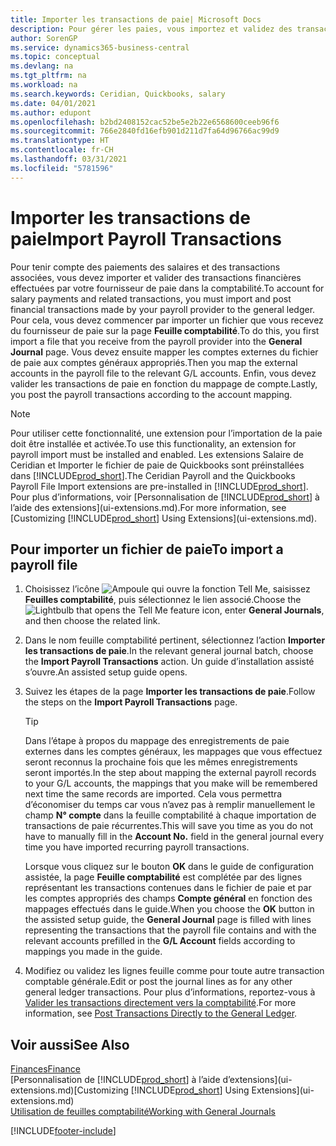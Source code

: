 ```yaml
---
title: Importer les transactions de paie| Microsoft Docs
description: Pour gérer les paies, vous importez et validez des transactions financières de votre fournisseur de paie dans la comptabilité, en utilisant une extension de paie telle que Ceridian ou Quickbooks.
author: SorenGP
ms.service: dynamics365-business-central
ms.topic: conceptual
ms.devlang: na
ms.tgt_pltfrm: na
ms.workload: na
ms.search.keywords: Ceridian, Quickbooks, salary
ms.date: 04/01/2021
ms.author: edupont
ms.openlocfilehash: b2bd2408152cac52be5e2b22e6568600ceeb96f6
ms.sourcegitcommit: 766e2840fd16efb901d211d7fa64d96766ac99d9
ms.translationtype: HT
ms.contentlocale: fr-CH
ms.lasthandoff: 03/31/2021
ms.locfileid: "5781596"
---
```

# <a name="import-payroll-transactions"></a><span data-ttu-id="ab6e5-103">Importer les transactions de paie</span><span class="sxs-lookup"><span data-stu-id="ab6e5-103">Import Payroll Transactions</span></span>
<span data-ttu-id="ab6e5-104">Pour tenir compte des paiements des salaires et des transactions associées, vous devez importer et valider des transactions financières effectuées par votre fournisseur de paie dans la comptabilité.</span><span class="sxs-lookup"><span data-stu-id="ab6e5-104">To account for salary payments and related transactions, you must import and post financial transactions made by your payroll provider to the general ledger.</span></span> <span data-ttu-id="ab6e5-105">Pour cela, vous devez commencer par importer un fichier que vous recevez du fournisseur de paie sur la page **Feuille comptabilité**.</span><span class="sxs-lookup"><span data-stu-id="ab6e5-105">To do this, you first import a file that you receive from the payroll provider into the **General Journal** page.</span></span> <span data-ttu-id="ab6e5-106">Vous devez ensuite mapper les comptes externes du fichier de paie aux comptes généraux appropriés.</span><span class="sxs-lookup"><span data-stu-id="ab6e5-106">Then you map the external accounts in the payroll file to the relevant G/L accounts.</span></span> <span data-ttu-id="ab6e5-107">Enfin, vous devez valider les transactions de paie en fonction du mappage de compte.</span><span class="sxs-lookup"><span data-stu-id="ab6e5-107">Lastly, you post the payroll transactions according to the account mapping.</span></span>

> [!NOTE]  
>   <span data-ttu-id="ab6e5-108">Pour utiliser cette fonctionnalité, une extension pour l’importation de la paie doit être installée et activée.</span><span class="sxs-lookup"><span data-stu-id="ab6e5-108">To use this functionality, an extension for payroll import must be installed and enabled.</span></span> <span data-ttu-id="ab6e5-109">Les extensions Salaire de Ceridian et Importer le fichier de paie de Quickbooks sont préinstallées dans [!INCLUDE[prod_short](includes/prod_short.md)].</span><span class="sxs-lookup"><span data-stu-id="ab6e5-109">The Ceridian Payroll and the Quickbooks Payroll File Import extensions are pre-installed in [!INCLUDE[prod_short](includes/prod_short.md)].</span></span> <span data-ttu-id="ab6e5-110">Pour plus d’informations, voir [Personnalisation de [!INCLUDE[prod_short](includes/prod_short.md)] à l’aide des extensions](ui-extensions.md).</span><span class="sxs-lookup"><span data-stu-id="ab6e5-110">For more information, see [Customizing [!INCLUDE[prod_short](includes/prod_short.md)] Using Extensions](ui-extensions.md).</span></span>

## <a name="to-import-a-payroll-file"></a><span data-ttu-id="ab6e5-111">Pour importer un fichier de paie</span><span class="sxs-lookup"><span data-stu-id="ab6e5-111">To import a payroll file</span></span>
1. <span data-ttu-id="ab6e5-112">Choisissez l’icône ![Ampoule qui ouvre la fonction Tell Me](media/ui-search/search_small.png "Dites-moi ce que vous voulez faire"), saisissez **Feuilles comptabilité**, puis sélectionnez le lien associé.</span><span class="sxs-lookup"><span data-stu-id="ab6e5-112">Choose the ![Lightbulb that opens the Tell Me feature](media/ui-search/search_small.png "Tell me what you want to do") icon, enter **General Journals**, and then choose the related link.</span></span>
2. <span data-ttu-id="ab6e5-113">Dans le nom feuille comptabilité pertinent, sélectionnez l’action **Importer les transactions de paie**.</span><span class="sxs-lookup"><span data-stu-id="ab6e5-113">In the relevant general journal batch, choose the **Import Payroll Transactions** action.</span></span> <span data-ttu-id="ab6e5-114">Un guide d’installation assisté s’ouvre.</span><span class="sxs-lookup"><span data-stu-id="ab6e5-114">An assisted setup guide opens.</span></span>
3. <span data-ttu-id="ab6e5-115">Suivez les étapes de la page **Importer les transactions de paie**.</span><span class="sxs-lookup"><span data-stu-id="ab6e5-115">Follow the steps on the **Import Payroll Transactions** page.</span></span>

    > [!TIP]  
    >   <span data-ttu-id="ab6e5-116">Dans l’étape à propos du mappage des enregistrements de paie externes dans les comptes généraux, les mappages que vous effectuez seront reconnus la prochaine fois que les mêmes enregistrements seront importés.</span><span class="sxs-lookup"><span data-stu-id="ab6e5-116">In the step about mapping the external payroll records to your G/L accounts, the mappings that you make will be remembered next time the same records are imported.</span></span> <span data-ttu-id="ab6e5-117">Cela vous permettra d’économiser du temps car vous n’avez pas à remplir manuellement le champ **N° compte** dans la feuille comptabilité à chaque importation de transactions de paie récurrentes.</span><span class="sxs-lookup"><span data-stu-id="ab6e5-117">This will save you time as you do not have to manually fill in the **Account No.** field in the general journal every time you have imported recurring payroll transactions.</span></span>   

    <span data-ttu-id="ab6e5-118">Lorsque vous cliquez sur le bouton **OK** dans le guide de configuration assistée, la page **Feuille comptabilité** est complétée par des lignes représentant les transactions contenues dans le fichier de paie et par les comptes appropriés des champs **Compte général** en fonction des mappages effectués dans le guide.</span><span class="sxs-lookup"><span data-stu-id="ab6e5-118">When you choose the **OK** button in the assisted setup guide, the **General Journal** page is filled with lines representing the transactions that the payroll file contains and with the relevant accounts prefilled in the **G/L Account** fields according to mappings you made in the guide.</span></span>
4. <span data-ttu-id="ab6e5-119">Modifiez ou validez les lignes feuille comme pour toute autre transaction comptable générale.</span><span class="sxs-lookup"><span data-stu-id="ab6e5-119">Edit or post the journal lines as for any other general ledger transactions.</span></span> <span data-ttu-id="ab6e5-120">Pour plus d’informations, reportez-vous à [Valider les transactions directement vers la comptabilité](finance-how-post-transactions-directly.md).</span><span class="sxs-lookup"><span data-stu-id="ab6e5-120">For more information, see [Post Transactions Directly to the General Ledger](finance-how-post-transactions-directly.md).</span></span>   

## <a name="see-also"></a><span data-ttu-id="ab6e5-121">Voir aussi</span><span class="sxs-lookup"><span data-stu-id="ab6e5-121">See Also</span></span>
[<span data-ttu-id="ab6e5-122">Finances</span><span class="sxs-lookup"><span data-stu-id="ab6e5-122">Finance</span></span>](finance.md)  
<span data-ttu-id="ab6e5-123">[Personnalisation de [!INCLUDE[prod_short](includes/prod_short.md)] à l’aide d’extensions](ui-extensions.md)</span><span class="sxs-lookup"><span data-stu-id="ab6e5-123">[Customizing [!INCLUDE[prod_short](includes/prod_short.md)] Using Extensions](ui-extensions.md)</span></span>  
[<span data-ttu-id="ab6e5-124">Utilisation de feuilles comptabilité</span><span class="sxs-lookup"><span data-stu-id="ab6e5-124">Working with General Journals</span></span>](ui-work-general-journals.md)  


[!INCLUDE[footer-include](includes/footer-banner.md)]